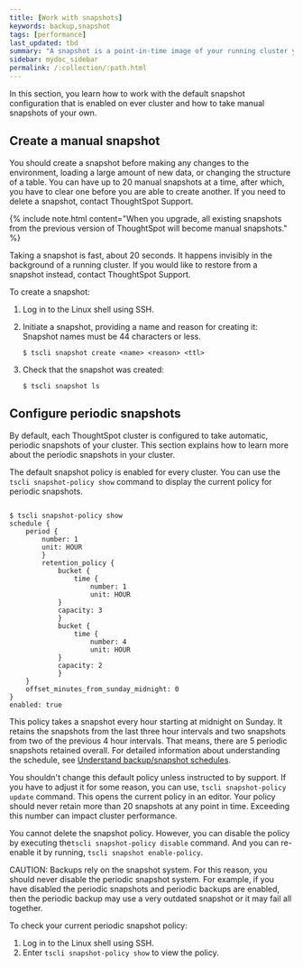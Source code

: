 ```yaml
---
title: [Work with snapshots]
keywords: backup,snapshot
tags: [performance]
last_updated: tbd
summary: "A snapshot is a point-in-time image of your running cluster you can use to restore the cluster back to a specific point in time. "
sidebar: mydoc_sidebar
permalink: /:collection/:path.html
---
```

In this section, you learn how to work with the default snapshot configuration
that is enabled on ever cluster and how to take manual snapshots of your own.

## Create a manual snapshot

You should create a snapshot before making any changes to the environment,
loading a large amount of new data, or changing the structure of a table. You
can have up to 20 manual snapshots at a time, after which, you have to clear one
before you are able to create another. If you need to delete a snapshot, contact
ThoughtSpot Support.

{% include note.html content="When you upgrade, all existing snapshots from the previous version of ThoughtSpot will become manual snapshots." %}

Taking a snapshot is fast, about 20 seconds. It happens invisibly in the
background of a running cluster.  If you would like to restore from a snapshot
instead, contact ThoughtSpot Support.

To create a snapshot:

1. Log in to the Linux shell using SSH.
2. Initiate a snapshot, providing a name and reason for creating it: Snapshot names must be 44 characters or less.


    ```
    $ tscli snapshot create <name> <reason> <ttl>
    ```

3. Check that the snapshot was created:

    ```
    $ tscli snapshot ls
    ```


## Configure periodic snapshots

By default, each ThoughtSpot cluster is configured to take automatic, periodic
snapshots of your cluster. This section explains how to learn more about the
periodic snapshots in your cluster.

The default snapshot policy is enabled for every cluster. You can use the `tscli
snapshot-policy show` command to display the current policy for periodic
snapshots.

```

$ tscli snapshot-policy show
schedule {
    period {
        number: 1
        unit: HOUR
        }
        retention_policy {
            bucket {
                time {
                    number: 1
                    unit: HOUR
            }
            capacity: 3
            }
            bucket {
                time {
                    number: 4
                    unit: HOUR
            }
            capacity: 2
            }
    }
    offset_minutes_from_sunday_midnight: 0
}
enabled: true

```

This policy takes a snapshot every hour starting at midnight on Sunday. It retains the snapshots from the last three hour intervals and two snapshots from two of the previous 4 hour intervals. That means, there are 5 periodic snapshots retained overall. For detailed information about understanding the schedule, see [Understand backup/snapshot schedules](how-to-create-a-schedule.html).

You shouldn't change this default policy unless instructed to by support. If you have to adjust it for some reason, you can use, `tscli snapshot-policy update` command. This opens the current policy in an editor. Your policy should never retain more than 20 snapshots at any point in time. Exceeding this number can impact cluster performance.

You cannot delete the snapshot policy. However, you can disable the policy by executing the`tscli snapshot-policy disable` command. And you can re-enable it by running, `tscli snapshot enable-policy`.

CAUTION: Backups rely on the snapshot system. For this reason, you should never disable the periodic snapshot system. For example, if you have disabled the periodic snapshots and periodic backups are enabled, then the periodic backup may use a very outdated snapshot or it may fail all together.

To check your current periodic snapshot policy:

1. Log in to the Linux shell using SSH.
2. Enter `tscli snapshot-policy show` to view the policy.

